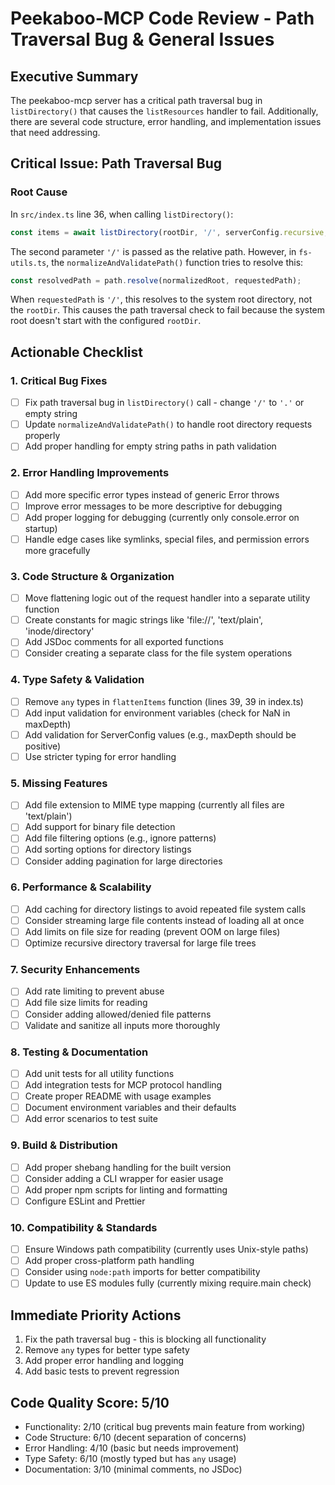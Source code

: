 # Peekaboo-MCP Code Review - Path Traversal Bug & General Issues

## Executive Summary
The peekaboo-mcp server has a critical path traversal bug in `listDirectory()` that causes the `listResources` handler to fail. Additionally, there are several code structure, error handling, and implementation issues that need addressing.

## Critical Issue: Path Traversal Bug

### Root Cause
In `src/index.ts` line 36, when calling `listDirectory()`:
```typescript
const items = await listDirectory(rootDir, '/', serverConfig.recursive, serverConfig.maxDepth);
```

The second parameter `'/'` is passed as the relative path. However, in `fs-utils.ts`, the `normalizeAndValidatePath()` function tries to resolve this:
```typescript
const resolvedPath = path.resolve(normalizedRoot, requestedPath);
```

When `requestedPath` is `'/'`, this resolves to the system root directory, not the `rootDir`. This causes the path traversal check to fail because the system root doesn't start with the configured `rootDir`.

## Actionable Checklist

### 1. Critical Bug Fixes
- [ ] Fix path traversal bug in `listDirectory()` call - change `'/'` to `'.'` or empty string
- [ ] Update `normalizeAndValidatePath()` to handle root directory requests properly
- [ ] Add proper handling for empty string paths in path validation

### 2. Error Handling Improvements
- [ ] Add more specific error types instead of generic Error throws
- [ ] Improve error messages to be more descriptive for debugging
- [ ] Add proper logging for debugging (currently only console.error on startup)
- [ ] Handle edge cases like symlinks, special files, and permission errors more gracefully

### 3. Code Structure & Organization
- [ ] Move flattening logic out of the request handler into a separate utility function
- [ ] Create constants for magic strings like 'file://', 'text/plain', 'inode/directory'
- [ ] Add JSDoc comments for all exported functions
- [ ] Consider creating a separate class for the file system operations

### 4. Type Safety & Validation
- [ ] Remove `any` types in `flattenItems` function (lines 39, 39 in index.ts)
- [ ] Add input validation for environment variables (check for NaN in maxDepth)
- [ ] Add validation for ServerConfig values (e.g., maxDepth should be positive)
- [ ] Use stricter typing for error handling

### 5. Missing Features
- [ ] Add file extension to MIME type mapping (currently all files are 'text/plain')
- [ ] Add support for binary file detection
- [ ] Add file filtering options (e.g., ignore patterns)
- [ ] Add sorting options for directory listings
- [ ] Consider adding pagination for large directories

### 6. Performance & Scalability
- [ ] Add caching for directory listings to avoid repeated file system calls
- [ ] Consider streaming large file contents instead of loading all at once
- [ ] Add limits on file size for reading (prevent OOM on large files)
- [ ] Optimize recursive directory traversal for large file trees

### 7. Security Enhancements
- [ ] Add rate limiting to prevent abuse
- [ ] Add file size limits for reading
- [ ] Consider adding allowed/denied file patterns
- [ ] Validate and sanitize all inputs more thoroughly

### 8. Testing & Documentation
- [ ] Add unit tests for all utility functions
- [ ] Add integration tests for MCP protocol handling
- [ ] Create proper README with usage examples
- [ ] Document environment variables and their defaults
- [ ] Add error scenarios to test suite

### 9. Build & Distribution
- [ ] Add proper shebang handling for the built version
- [ ] Consider adding a CLI wrapper for easier usage
- [ ] Add proper npm scripts for linting and formatting
- [ ] Configure ESLint and Prettier

### 10. Compatibility & Standards
- [ ] Ensure Windows path compatibility (currently uses Unix-style paths)
- [ ] Add proper cross-platform path handling
- [ ] Consider using `node:path` imports for better compatibility
- [ ] Update to use ES modules fully (currently mixing require.main check)

## Immediate Priority Actions
1. Fix the path traversal bug - this is blocking all functionality
2. Remove `any` types for better type safety
3. Add proper error handling and logging
4. Add basic tests to prevent regression

## Code Quality Score: 5/10
- Functionality: 2/10 (critical bug prevents main feature from working)
- Code Structure: 6/10 (decent separation of concerns)
- Error Handling: 4/10 (basic but needs improvement)
- Type Safety: 6/10 (mostly typed but has `any` usage)
- Documentation: 3/10 (minimal comments, no JSDoc)